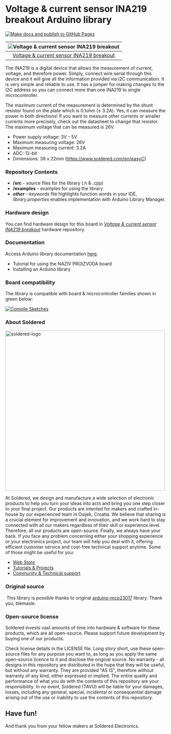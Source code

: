 # Voltage & current sensor INA219 breakout Arduino library

[![Make docs and publish to GitHub Pages](https://github.com/SolderedElectronics/Soldered-INA219-Current-Sensor-Arduino-Library/actions/workflows/make_docs.yml/badge.svg?branch=dev)](https://github.com/SolderedElectronics/Soldered-INA219-Current-Sensor-Arduino-Library/actions/workflows/make_docs.yml)

| ![Voltage & current sensor INA219 breakout](https://upload.wikimedia.org/wikipedia/commons/8/8f/Example_image.svg) |
| :----------------------------------------------------------------------------------------------------------------: |
|                      [Voltage & current sensor INA219 breakout](https://www.solde.red/333066)                      |

The INA219 is a digital device that allows the measurement of current, voltage, and therefore power. Simply, connect wire serial through this device and it will give all the information provided via I2C communication. It is very simple and reliable to use. It has a jumper for making changes to the I2C address so you can connect more than one INA219 to single microcontroller.

The maximum current of the measurement is determined by the shunt resistor found on the plate which is 0.1ohm (± 3.2A). Yes, it can measure the power in both directions! If you want to measure other currents or smaller currents more precisely, check out the datasheet to change that resistor. The maximum voltage that can be measured is 26V.

- Power supply voltage: 3V - 5V
- Maximum measuring voltage: 26V
- Maximum measuring current: 3.2A
- ADC: 12-bit
- Dimensions: 38 x 22mm (https://www.soldered.com/en/easyC)

### Repository Contents

- **/src** - source files for the library (.h & .cpp)
- **/examples** - examples for using the library
- **_other_** - _keywords_ file highlights function words in your IDE, _library.properties_ enables implementation with Arduino Library Manager.

### Hardware design

You can find hardware design for this board in [_Voltage & current sensor INA219 breakout_](https://github.com/SolderedElectronics/Voltage---current-sensor-INA219-breakout-hardware-design) hardware repository.

### Documentation

Access Arduino library documentation [here](https://SolderedElectronics.github.io/Soldered-INA219-Current-Sensor-Arduino-Library/).

- Tutorial for using the NAZIV PROIZVODA board
- Installing an Arduino library

### Board compatibility

The library is compatible with board & microcontroller families shown in green below:

[![Compile Sketches](http://github-actions.40ants.com/e-radionicacom/Soldered-INA219-Current-Sensor-Arduino-Library/matrix.svg?branch=dev&only=Compile%20Sketches)](https://github.com/SolderedElectronics/Soldered-INA219-Current-Sensor-Arduino-Library/actions/workflows/compile_test.yml)

### About Soldered

<img src="https://raw.githubusercontent.com/e-radionicacom/Soldered-INA219-Current-Sensor-Arduino-Library/dev/extras/Soldered-logo-color.png" alt="soldered-logo" width="500"/>

At Soldered, we design and manufacture a wide selection of electronic products to help you turn your ideas into acts and bring you one step closer to your final project. Our products are intented for makers and crafted in-house by our experienced team in Osijek, Croatia. We believe that sharing is a crucial element for improvement and innovation, and we work hard to stay connected with all our makers regardless of their skill or experience level. Therefore, all our products are open-source. Finally, we always have your back. If you face any problem concerning either your shopping experience or your electronics project, our team will help you deal with it, offering efficient customer service and cost-free technical support anytime. Some of those might be useful for you:

- [Web Store](https://www.soldered.com/shop)
- [Tutorials & Projects](https://soldered.com/learn)
- [Community & Technical support](https://soldered.com/community)

### Original source

​
This library is possible thanks to original [arduino-mcp23017](https://github.com/blemasle/arduino-mcp23017) library. Thank you, blemasle.

### Open-source license

Soldered invests vast amounts of time into hardware & software for these products, which are all open-source. Please support future development by buying one of our products.

Check license details in the LICENSE file. Long story short, use these open-source files for any purpose you want to, as long as you apply the same open-source licence to it and disclose the original source. No warranty - all designs in this repository are distributed in the hope that they will be useful, but without any warranty. They are provided "AS IS", therefore without warranty of any kind, either expressed or implied. The entire quality and performance of what you do with the contents of this repository are your responsibility. In no event, Soldered (TAVU) will be liable for your damages, losses, including any general, special, incidental or consequential damage arising out of the use or inability to use the contents of this repository.

## Have fun!

And thank you from your fellow makers at Soldered Electronics.
